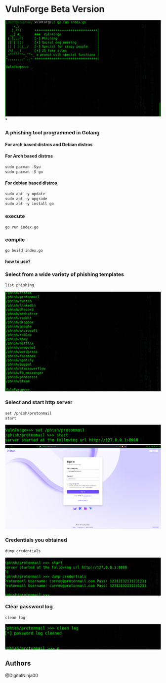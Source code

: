 # VulnForge Beta Version
<center>
    <img src="cap1.png"><br>
</center>
* 

### A phishing tool programmed in Golang
#### For arch based distros and Debian distros
#### For Arch based distros
```
sudo pacman -Syu
sudo pacman -S go
```
#### For debian based distros
```
sudo apt -y update
sudo apt -y upgrade
sudo apt -y install go

```
### execute
```
go run index.go
```
### compile
```
go build index.go
```
#### how to use?

### Select from a wide variety of phishing templates
```
list phishing
```
<center>
    <img src="cap2.png"><br>
</center>

### Select and start http server
```
set /phish/protonmail
start
```
<center>
    <img src="cap3.png"><br>
</center>
<center>
    <img src="cap4.png"><br>
</center>

### Credentials you obtained
```
dump credentials
```
<center>
    <img src="cap5.png"><br>
</center>

### Clear password log
```
clean log
```

<center>
    <img src="cap6.png"><br>
</center>

## Authors
@DigitalNinja00

